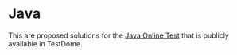# Java

This are proposed solutions for the [Java Online Test](https://www.testdome.com/tests/java-online-test/24 "Java Online Test") that is publicly available in TestDome.